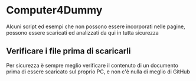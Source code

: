 # Computer4Dummy
Alcuni script ed esempi che non possono essere incorporati nelle pagine, possono essere scaricati ed analizzati da qui in tutta sicurezza

## Verificare i file prima di scaricarli
Per sicurezza è sempre meglio verificare il contenuto di un documento prima di essere scaricato sul proprio PC, e non c'è nulla di meglio di GitHub
